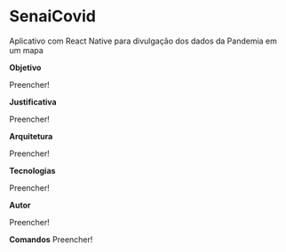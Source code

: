 # SenaiCovid
Aplicativo com React Native para divulgação dos dados da Pandemia em um mapa

**Objetivo**

Preencher!

**Justificativa**

Preencher!

**Arquitetura**

Preencher!

**Tecnologias**

Preencher!

**Autor**

Preencher!

**Comandos**
Preencher!
